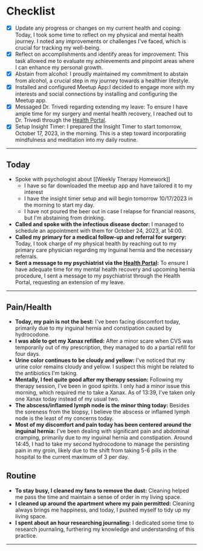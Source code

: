# Checklist

- [x] Update any progress or changes on my current health and coping: Today, I took some time to reflect on my physical and mental health journey. I noted any improvements or challenges I've faced, which is crucial for tracking my well-being.
- [x] Reflect on accomplishments and identify areas for improvement: This task allowed me to evaluate my achievements and pinpoint areas where I can enhance my personal growth.
- [x] Abstain from alcohol: I proudly maintained my commitment to abstain from alcohol, a crucial step in my journey towards a healthier lifestyle.
- [x] Installed and configured Meetup App:I decided to engage more with my interests and social connections by installing and configuring the Meetup app.
- [x] Messaged Dr. Trivedi regarding extending my leave: To ensure I have ample time for my surgery and mental health recovery, I reached out to Dr. Trivedi through the [Health Portal](https://myhealthrecord.com/Portal/SSO).
- [x] Setup Insight Timer: I prepared the Insight Timer to start tomorrow, October 17, 2023, in the morning. This is a step toward incorporating mindfulness and meditation into my daily routine.

***

## Today

- Spoke with psychologist about [[Weekly Therapy Homework]]
  - I have so far downloaded the meetup app and have tailored it to my interest
  - I have the insight timer setup and will begin tomorrow 10/17/2023 in the morning to start my day.
  - I have not poured the beer out in case I relapse for financial reasons, but I'm abstaining from drinking.
- **Called and spoke with the infectious disease doctor:** I managed to schedule an appointment with them for October 24, 2023, at 14:00.
- **Called my primary for a medical follow-up and referral for surgery:** Today, I took charge of my physical health by reaching out to my primary care physician regarding my inguinal hernia and the necessary referrals.
- **Sent a message to my psychiatrist via the [Health Portal](https://myhealthrecord.com/Portal/SSO):** To ensure I have adequate time for my mental health recovery and upcoming hernia procedure, I sent a message to my psychiatrist through the Health Portal, requesting an extension of my leave.

***

## Pain/Health

- **Today, my pain is not the best:** I've been facing discomfort today, primarily due to my inguinal hernia and constipation caused by hydrocodone.
- **I was able to get my Xanax refilled:** After a minor scare when CVS was temporarily out of my prescription, they managed to do a partial refill for four days.
- **Urine color continues to be cloudy and yellow:** I've noticed that my urine color remains cloudy and yellow. I suspect this might be related to the antibiotics I'm taking.
- **Mentally, I feel quite good after my therapy session:** Following my therapy session, I've been in good spirits. I only had a minor issue this morning, which required me to take a Xanax. As of 13:39, I've taken only one Xanax today instead of my usual two.
- **The abscess/inflamed lymph node is the minor thing today:** Besides the soreness from the biopsy, I believe the abscess or inflamed lymph node is the least of my concerns today.
- **Most of my discomfort and pain today has been centered around the inguinal hernia:** I've been dealing with significant pain and abdominal cramping, primarily due to my inguinal hernia and constipation. Around 14:45, I had to take my second hydrocodone to manage the persisting pain in my groin, likely due to the shift from taking 5-6 pills in the hospital to the current maximum of 3 per day.

## Routine

- **To stay busy, I cleaned my fans to remove the dust:** Cleaning helped me pass the time and maintain a sense of order in my living space.
- **I cleaned up around the apartment where my pain permitted:** Cleaning always brings me happiness, and today, I pushed myself to tidy up my living space.
- **I spent about an hour researching journaling:** I dedicated some time to research journaling, furthering my knowledge and understanding of this practice.

***
